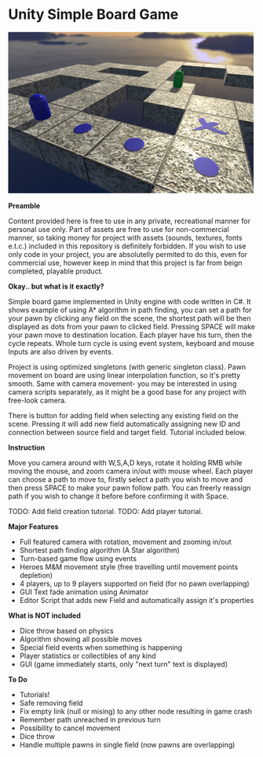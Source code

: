 # Unity Simple Board Game

![alt tag](https://github.com/CodeCaster28/Unity-Board-Game/blob/master/preview.PNG?raw=true)

**Preamble**

Content provided here is free to use in any private, recreational manner for personal use only. Part of assets are free to use for non-commercial manner, so taking money for project with assets (sounds, textures, fonts e.t.c.) included in this repository is definitely forbidden. If you wish to use only code in your project, you are absolutelly permited to do this, even for commercial use, however keep in mind that this project is far from beign completed, playable product.

**Okay.. but what is it exactly?**

Simple board game implemented in Unity engine with code written in C#. It shows example of using A\* algorithm in path finding, you can set a path for your pawn by clicking any field on the scene, the shortest path will be then displayed as dots from your pawn to clicked field. Pressing SPACE will make your pawn move to destination location. Each player have his turn, then the cycle repeats. Whole turn cycle is using event system, keyboard and mouse Inputs are also driven by events. 

Project is using optimized singletons (with generic singleton class). Pawn movement on board are using linear interpolation function, so it's pretty smooth. Same with camera movement- you may be interested in using camera scripts separately, as it might be a good base for any project with free-look camera.

There is button for adding field when selecting any existing field on the scene. Pressing it will add new field automatically assigning new ID and connection between source field and target field. Tutorial included below.

**Instruction**

Move you camera around with W,S,A,D keys, rotate it holding RMB while moving the mouse, and zoom camera in/out with mouse wheel.
Each player can choose a path to move to, firstly select a path you wish to move and then press SPACE to make your pawn follow path. You can freerly reassign path if you wish to change it before before confirming it with Space.

TODO: Add field creation tutorial.
TODO: Add player tutorial.

**Major Features**

* Full featured camera with rotation, movement and zooming in/out
* Shortest path finding algorithm (A Star algorithm)
* Turn-based game flow using events
* Heroes M&M movement style (free travelling until movement points depletion)
* 4 players, up to 9 players supported on field (for no pawn overlapping)
* GUI Text fade animation using Animator
* Editor Script that adds new Field and automatically assign it's properties

**What is NOT included**

* Dice throw based on physics
* Algorithm showing all possible moves
* Special field events when something is happening
* Player statistics or collectibles of any kind
* GUI (game immediately starts, only "next turn" text is displayed)

**To Do**

* Tutorials!
* Safe removing field
* Fix empty link (null or mising) to any other node resulting in game crash
* Remember path unreached in previous turn
* Possibility to cancel movement
* Dice throw
* Handle multiple pawns in single field (now pawns are overlapping)
